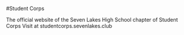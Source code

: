 #Student Corps

The official website of the Seven Lakes High School chapter of Student Corps
Visit at studentcorps.sevenlakes.club
